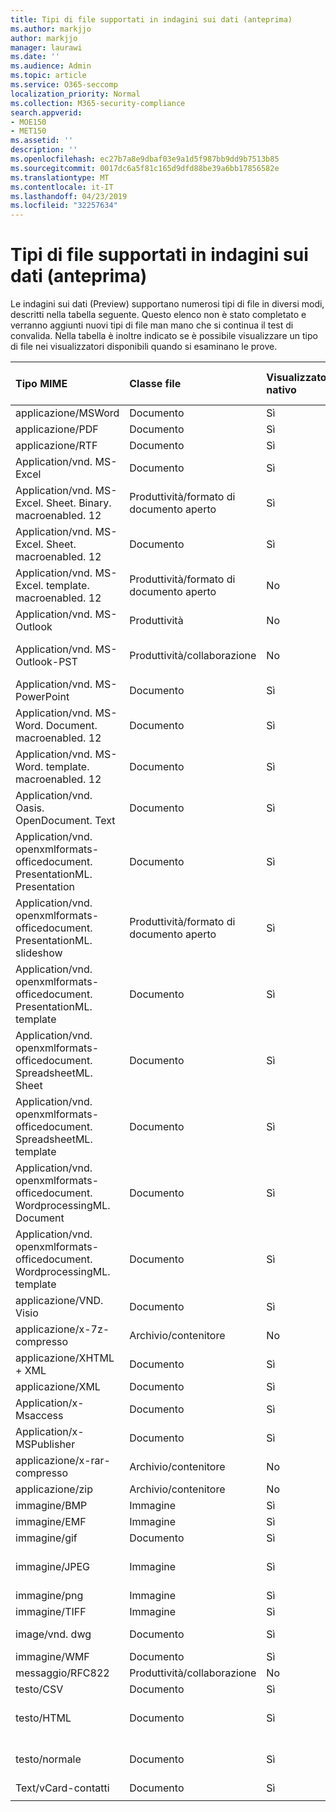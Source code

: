 ```yaml
---
title: Tipi di file supportati in indagini sui dati (anteprima)
ms.author: markjjo
author: markjjo
manager: laurawi
ms.date: ''
ms.audience: Admin
ms.topic: article
ms.service: O365-seccomp
localization_priority: Normal
ms.collection: M365-security-compliance
search.appverid:
- MOE150
- MET150
ms.assetid: ''
description: ''
ms.openlocfilehash: ec27b7a8e9dbaf03e9a1d5f987bb9dd9b7513b85
ms.sourcegitcommit: 0017dc6a5f81c165d9dfd88be39a6bb17856582e
ms.translationtype: MT
ms.contentlocale: it-IT
ms.lasthandoff: 04/23/2019
ms.locfileid: "32257634"
---
```

# <a name="supported-file-types-in-data-investigations-preview"></a>Tipi di file supportati in indagini sui dati (anteprima)

Le indagini sui dati (Preview) supportano numerosi tipi di file in diversi modi, descritti nella tabella seguente. Questo elenco non è stato completato e verranno aggiunti nuovi tipi di file man mano che si continua il test di convalida. Nella tabella è inoltre indicato se è possibile visualizzare un tipo di file nei visualizzatori disponibili quando si esaminano le prove.

| Tipo MIME | Classe file | Visualizzatore nativo | Visualizzatore di testo | Visualizzatore anNotazioni | Estrazione del contenitore | Estensioni |
| :- | :- | :- | :- | :- | :- | :- |
| applicazione/MSWord | Documento | Sì | Sì | Sì | No | . doc;. dat |
| applicazione/PDF | Documento | Sì | Sì | Sì | No | .pdf |
| applicazione/RTF | Documento | Sì | Sì | Sì | No | . RTF;. doc |
| Application/vnd. MS-Excel | Documento | Sì | Sì | Sì | No | . xls;. dat |
| Application/vnd. MS-Excel. Sheet. Binary. macroenabled. 12 | Produttività/formato di documento aperto | Sì | Sì | No | No | . xlsb |
| Application/vnd. MS-Excel. Sheet. macroenabled. 12 | Documento | Sì | Sì | Sì | No | . xlsm |
| Application/vnd. MS-Excel. template. macroenabled. 12 | Produttività/formato di documento aperto | No | Sì | No | No | . xltm |
| Application/vnd. MS-Outlook | Produttività | No | No | No | No | . msg |
| Application/vnd. MS-Outlook-PST | Produttività/collaborazione | No | No | No | Sì | file con estensione pst |
| Application/vnd. MS-PowerPoint | Documento | Sì | Sì | Sì | No | . ppt,. PPS;. POT |
| Application/vnd. MS-Word. Document. macroenabled. 12 | Documento | Sì | Sì | Sì | No | .docm |
| Application/vnd. MS-Word. template. macroenabled. 12 | Documento | Sì | Sì | Sì | No | . dotm |
| Application/vnd. Oasis. OpenDocument. Text | Documento | Sì | Sì | Sì | No | ODT  |
| Application/vnd. openxmlformats-officedocument. PresentationML. Presentation | Documento | Sì | Sì | Sì | No | .pptx |
| Application/vnd. openxmlformats-officedocument. PresentationML. slideshow | Produttività/formato di documento aperto | Sì | Sì | Sì | No | . ppsx |
| Application/vnd. openxmlformats-officedocument. PresentationML. template | Documento | Sì | Sì | Sì | No | . potx |
| Application/vnd. openxmlformats-officedocument. SpreadsheetML. Sheet | Documento | Sì | Sì | Sì | No | XLSX |
| Application/vnd. openxmlformats-officedocument. SpreadsheetML. template | Documento | Sì | Sì | Sì | No | . xltx |
| Application/vnd. openxmlformats-officedocument. WordprocessingML. Document | Documento | Sì | Sì | Sì | No | . docx |
| Application/vnd. openxmlformats-officedocument. WordprocessingML. template | Documento | Sì | Sì | Sì | No | . dotx |
| applicazione/VND. Visio | Documento | Sì | Sì | Sì | No | . vsd |
| applicazione/x-7z-compresso | Archivio/contenitore | No | No | No | Sì | .7z |
| applicazione/XHTML + XML | Documento | Sì | Sì | Sì | No | . XHTML |
| applicazione/XML | Documento | Sì | Sì | Sì | No | . XML |
| Application/x-Msaccess | Documento | Sì | Sì | Sì | No | . mdb |
| Application/x-MSPublisher | Documento | Sì | Sì | Sì | No | . pub |
| applicazione/x-rar-compresso | Archivio/contenitore | No | No | No | Sì | . rar |
| applicazione/zip | Archivio/contenitore | No | No | No | Sì | . zip |
| immagine/BMP | Immagine | Sì | Sì | Sì | No | . bmp |
| immagine/EMF | Immagine | Sì | Sì | Sì | No | EMF |
| immagine/gif | Documento | Sì | Sì | Sì | No | . gif |
| immagine/JPEG | Immagine | Sì | Sì | Sì | No | . jpg;. jpeg;. dat;. jpgt |
| immagine/png | Immagine | Sì | Sì | Sì | No | . png |
| immagine/TIFF | Immagine | Sì | Sì | Sì | No | TIF |
| image/vnd. dwg | Documento | Sì | Sì | Sì | No | . dwg;. DXF |
| immagine/WMF | Documento | Sì | Sì | Sì | No | . wmf |
| messaggio/RFC822 | Produttività/collaborazione | No | No | No | No | . eml |
| testo/CSV | Documento | Sì | Sì | Sì | No | . csv |
| testo/HTML | Documento | Sì | Sì | Sì | No | . html;. shtml;. htm |
| testo/normale | Documento | Sì | Sì | Sì | No | . txt;. CSS;. con;. pl;. csv;. dat |
| Text/vCard-contatti | Documento | Sì | Sì | Sì | No | . vcf |
||||||||
